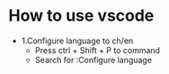 # How to use vscode
* 1.Configure language to ch/en
   * Press ctrl + Shift + P to command
   * Search for :Configure language
   